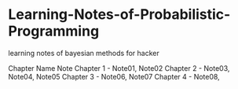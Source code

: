 Learning-Notes-of-Probabilistic-Programming
===========================================

learning notes of bayesian methods for hacker

Chapter         Name        Note 
Chapter 1   -               Note01, Note02
Chapter 2   -               Note03, Note04, Note05
Chapter 3   -               Note06, Note07
Chapter 4   -               Note08,
